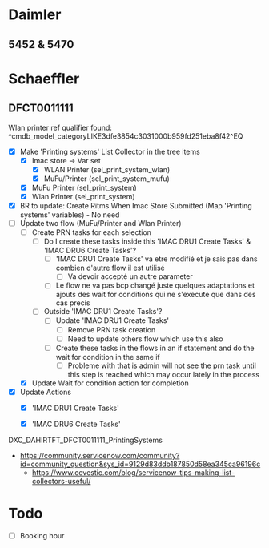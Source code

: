 # Daimler

## 5452 & 5470

# Schaeffler

## DFCT0011111


Wlan printer ref qualifier found: ^cmdb_model_categoryLIKE3dfe3854c3031000b959fd251eba8f42^EQ


- [x] Make 'Printing systems' List Collector in the tree items
	- [x] Imac store -> Var set
		- [x] WLAN Printer (sel_print_system_wlan)
		- [x] MuFu/Printer (sel_print_system_mufu)
	- [x] MuFu Printer (sel_print_system)
	- [x] Wlan Printer (sel_print_system)
- [x] BR to update: Create Ritms When Imac Store Submitted (Map 'Printing systems' variables) - No need
- [ ] Update two flow (MuFu/Printer and Wlan Printer)
	- [ ] Create PRN tasks for each selection
		- [ ] Do I create these tasks inside this 'IMAC DRU1 Create Tasks' & 'IMAC DRU6 Create Tasks'?
			- [ ] 'IMAC DRU1 Create Tasks' va etre modifié et je sais pas dans combien d'autre flow il est utilisé
				- [ ] Va devoir accepté un autre parameter
			- [ ] Le flow ne va pas bcp changé juste quelques adaptations et ajouts des wait for conditions qui ne s'execute que dans des cas precis
		- [ ] Outside 'IMAC DRU1 Create Tasks'?
			- [ ] Update 'IMAC DRU1 Create Tasks'
				- [ ] Remove PRN task creation
				- [ ] Need to update others flow which use this also
			- [ ] Create these tasks in the flows in an if statement and do the wait for condition in the same if
				- [ ] Probleme with that is admin will not see the prn task until this step is reached which may occur lately in the process
	- [x] Update Wait for condition action for completion
- [x] Update Actions
	- [x] 'IMAC DRU1 Create Tasks'
	- [x] 'IMAC DRU6 Create Tasks'


DXC_DAHIRTFT_DFCT0011111_PrintingSystems

- https://community.servicenow.com/community?id=community_question&sys_id=9129d83ddb187850d58ea345ca96196c
	- https://www.covestic.com/blog/servicenow-tips-making-list-collectors-useful/

# Todo

- [ ] Booking hour